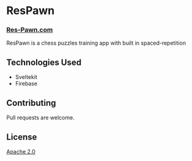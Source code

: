# ResPawn

### [Res-Pawn.com](https://res-pawn.com)

ResPawn is a chess puzzles training app with built in spaced-repetition

## Technologies Used

- Sveltekit
- Firebase

## Contributing

Pull requests are welcome.

## License

[Apache 2.0](https://choosealicense.com/licenses/apache-2.0/)
